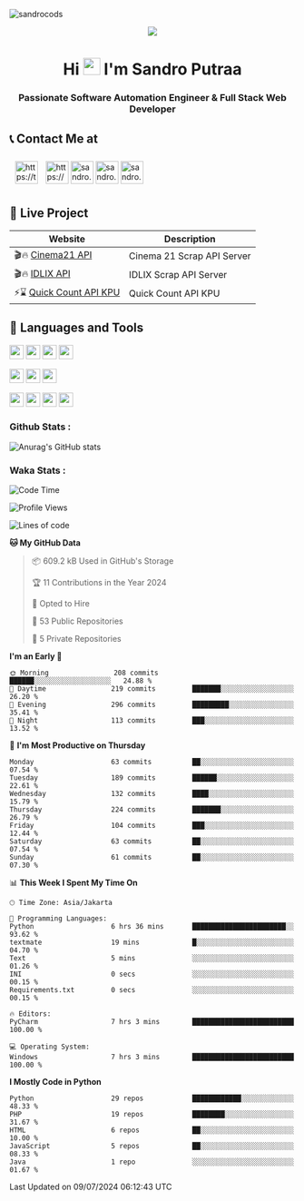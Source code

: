 

![sandrocods](https://cardivo.vercel.app/api?name=Martinus%20Krisandro%20Perdana%20Putra&description=Software%20Automation%20Engineer%20%7C%7C%20Full%20Stack%20Web%20Developer&image=https://avatars.githubusercontent.com/u/59155826?v=4&backgroundColor=%23ecf0f1)
<p align="center" style="p3">
<a href="https://github.com/antonkomarev/github-profile-views-counter">
    <img align="center"  src="https://komarev.com/ghpvc/?username=sandrocods&style=for-the-badge">
</a>
</p>



<h1 align="center" > Hi <img src="https://media.giphy.com/media/hvRJCLFzcasrR4ia7z/giphy.gif" width="30px"> I'm Sandro Putraa </h1>
<h3 align="center" style="p3">Passionate Software Automation Engineer & Full Stack Web Developer </h3>



## 📞 Contact Me at

<p align="left">
      <a href="https://t.me/sandroputraa" target="blank"><img align="center" src="https://www.vectorlogo.zone/logos/telegram/telegram-tile.svg" alt="https://t.me/sandroputraa" height="40" width="40" style="margin: 10" /></a>
    <a href="https://www.linkedin.com/in/sandro-putraa-34b80a19b/" target="blank"><img align="center" src="https://raw.githubusercontent.com/rahuldkjain/github-profile-readme-generator/master/src/images/icons/Social/linked-in-alt.svg" alt="https://www.linkedin.com/in/sandro-putraa-34b80a19b/" height="40" width="40" /></a>
    <a href="https://fb.com/sandro.putraaa" target="blank"><img align="center" src="https://raw.githubusercontent.com/rahuldkjain/github-profile-readme-generator/master/src/images/icons/Social/facebook.svg" alt="sandro.putraaa" height="40" width="40" /></a>
    <a href="https://instagram.com/sandro.putraa" target="blank"><img align="center" src="https://raw.githubusercontent.com/rahuldkjain/github-profile-readme-generator/master/src/images/icons/Social/instagram.svg" alt="sandro.putraa" height="40" width="40" /></a>
    <a href="https://wakatime.com/@sandrocods" target="blank"><img align="center" src="https://wakatime.com/static/img/wakatime-logo-text-vertical.png" alt="sandro.putraa" height="40" width="40" /></a>
   
</p>

## 🚀 Live Project


| Website             | Description     |
| ----------------- | --- |
| 🎬🔥 [Cinema21 API](https://cinema-21-scrapper.vercel.app/) | Cinema 21 Scrap API Server |
| 🎬🔥 [IDLIX API](https://idlix-api.vercel.app/) | IDLIX Scrap API Server |
| ⚡⌛ [Quick Count API KPU](https://api-real-count-2024.vercel.app/)| Quick Count API KPU |



## 🙌 Languages and Tools

<img src="https://img.shields.io/badge/-Git-white?style=for-the-badge&logo=git" height="25" /></img>
<img src="https://img.shields.io/badge/-GitHub-white?style=for-the-badge&logo=github&logoColor=007ACC" height="25" /></img> <img src="https://img.shields.io/badge/-VS%20Code-white?style=for-the-badge&logo=visual-studio-code&logoColor=007ACC" height="25" /></img> <img src="https://img.shields.io/badge/-Pycharm-white?style=for-the-badge&logo=pycharm&logoColor=007ACC" height="25" /></img>

<img src="https://img.shields.io/badge/-Laravel-white?style=for-the-badge&logo=laravel&logoColor=007ACC" height="25" /></img>
<img src="https://img.shields.io/badge/-Flask-white?style=for-the-badge&logo=flask&logoColor=007ACC" height="25" /></img>
<img src="https://img.shields.io/badge/-Selenium-white?style=for-the-badge&logo=selenium&logoColor=007ACC" height="25" /></img>

<img src="https://img.shields.io/badge/-Python-white?style=for-the-badge&logo=python&logoColor=007ACC" height="25" /></img>
<img src="https://img.shields.io/badge/-Php-white?style=for-the-badge&logo=php&logoColor=007ACC" height="25" /></img>
<img src="https://img.shields.io/badge/-java-white?style=for-the-badge&logo=java&logoColor=007ACC" height="25" /></img>
<img src="https://img.shields.io/badge/-c++-white?style=for-the-badge&logo=c%2B%2B&logoColor=007ACC" height="25" /></img>



### Github Stats :
![Anurag's GitHub stats](https://github-readme-stats.vercel.app/api?username=sandrocods&show_icons=true&theme=transparent)


### Waka Stats :
<!--START_SECTION:waka-->
![Code Time](http://img.shields.io/badge/Code%20Time-2%2C226%20hrs%2044%20mins-blue)

![Profile Views](http://img.shields.io/badge/Profile%20Views-4-blue)

![Lines of code](https://img.shields.io/badge/From%20Hello%20World%20I%27ve%20Written-1.5%20million%20lines%20of%20code-blue)

**🐱 My GitHub Data** 

> 📦 609.2 kB Used in GitHub's Storage 
 > 
> 🏆 11 Contributions in the Year 2024
 > 
> 💼 Opted to Hire
 > 
> 📜 53 Public Repositories 
 > 
> 🔑 5 Private Repositories 
 > 
**I'm an Early 🐤** 

```text
🌞 Morning                208 commits         ██████░░░░░░░░░░░░░░░░░░░   24.88 % 
🌆 Daytime                219 commits         ███████░░░░░░░░░░░░░░░░░░   26.20 % 
🌃 Evening                296 commits         █████████░░░░░░░░░░░░░░░░   35.41 % 
🌙 Night                  113 commits         ███░░░░░░░░░░░░░░░░░░░░░░   13.52 % 
```
📅 **I'm Most Productive on Thursday** 

```text
Monday                   63 commits          ██░░░░░░░░░░░░░░░░░░░░░░░   07.54 % 
Tuesday                  189 commits         ██████░░░░░░░░░░░░░░░░░░░   22.61 % 
Wednesday                132 commits         ████░░░░░░░░░░░░░░░░░░░░░   15.79 % 
Thursday                 224 commits         ███████░░░░░░░░░░░░░░░░░░   26.79 % 
Friday                   104 commits         ███░░░░░░░░░░░░░░░░░░░░░░   12.44 % 
Saturday                 63 commits          ██░░░░░░░░░░░░░░░░░░░░░░░   07.54 % 
Sunday                   61 commits          ██░░░░░░░░░░░░░░░░░░░░░░░   07.30 % 
```


📊 **This Week I Spent My Time On** 

```text
🕑︎ Time Zone: Asia/Jakarta

💬 Programming Languages: 
Python                   6 hrs 36 mins       ███████████████████████░░   93.62 % 
textmate                 19 mins             █░░░░░░░░░░░░░░░░░░░░░░░░   04.70 % 
Text                     5 mins              ░░░░░░░░░░░░░░░░░░░░░░░░░   01.26 % 
INI                      0 secs              ░░░░░░░░░░░░░░░░░░░░░░░░░   00.15 % 
Requirements.txt         0 secs              ░░░░░░░░░░░░░░░░░░░░░░░░░   00.15 % 

🔥 Editors: 
PyCharm                  7 hrs 3 mins        █████████████████████████   100.00 % 

💻 Operating System: 
Windows                  7 hrs 3 mins        █████████████████████████   100.00 % 
```

**I Mostly Code in Python** 

```text
Python                   29 repos            ████████████░░░░░░░░░░░░░   48.33 % 
PHP                      19 repos            ████████░░░░░░░░░░░░░░░░░   31.67 % 
HTML                     6 repos             ██░░░░░░░░░░░░░░░░░░░░░░░   10.00 % 
JavaScript               5 repos             ██░░░░░░░░░░░░░░░░░░░░░░░   08.33 % 
Java                     1 repo              ░░░░░░░░░░░░░░░░░░░░░░░░░   01.67 % 
```




 Last Updated on 09/07/2024 06:12:43 UTC
<!--END_SECTION:waka-->
